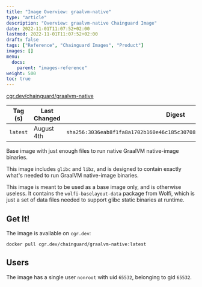 ```yaml
---
title: "Image Overview: graalvm-native"
type: "article"
description: "Overview: graalvm-native Chainguard Image"
date: 2022-11-01T11:07:52+02:00
lastmod: 2022-11-01T11:07:52+02:00
draft: false
tags: ["Reference", "Chainguard Images", "Product"]
images: []
menu:
  docs:
    parent: "images-reference"
weight: 500
toc: true
---
```


[cgr.dev/chainguard/graalvm-native](https://github.com/chainguard-images/images/tree/main/images/graalvm-native)

| Tag (s)   | Last Changed | Digest                                                                    |
|-----------|--------------|---------------------------------------------------------------------------|
|  `latest` | August 4th   | `sha256:3036eab8f1fa8a1702b160e46c185c30708a9dd7f72179c0792f0a03d5db19d5` |



Base image with just enough files to run native GraalVM native-image binaries.

This image includes `glibc` and `libz`, and is designed to contain exactly what's needed to run GraalVM native-image binaries.

This image is meant to be used as a base image only, and is otherwise useless.  It contains the `wolfi-baselayout-data` package from Wolfi, which is just a set of data files needed to support glibc static binaries at runtime.

## Get It!

The image is available on `cgr.dev`:

```
docker pull cgr.dev/chainguard/graalvm-native:latest
```

## Users

The image has a single user `nonroot` with uid `65532`, belonging to gid `65532`.

